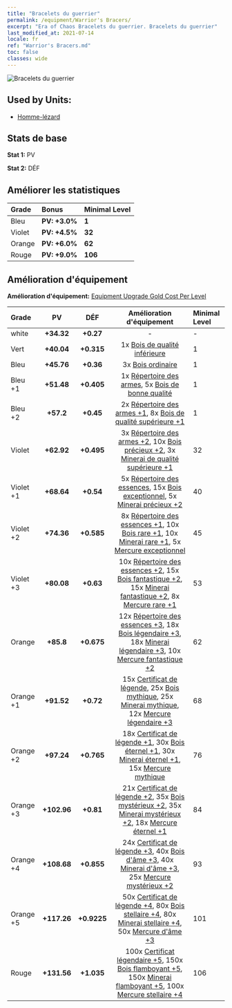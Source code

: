 ```yaml
---
title: "Bracelets du guerrier"
permalink: /equipment/Warrior's Bracers/
excerpt: "Era of Chaos Bracelets du guerrier. Bracelets du guerrier"
last_modified_at: 2021-07-14
locale: fr
ref: "Warrior's Bracers.md"
toc: false
classes: wide
---
```


  ![Bracelets du guerrier](/images/e/e_8022.png)

## Used by Units:

* [Homme-lézard](/fr/units/Lizardman/) 


## Stats de base
 **Stat 1:** PV

 **Stat 2:** DÉF

## Améliorer les statistiques

  |     Grade    |   Bonus | Minimal Level | 
  |:-------------|:--------|:--------------| 
  | Bleu | **PV: +3.0%** | **1** | 
  | Violet | **PV: +4.5%** | **32** | 
  | Orange | **PV: +6.0%** | **62** | 
  | Rouge | **PV: +9.0%** | **106** | 


## Amélioration d'équipement
 **Amélioration d'équipement:** [Equipment Upgrade Gold Cost Per Level](/equipment/EquipmentUpgradeCostPerLevel/) 

  |          Grade      | PV | DÉF | Amélioration d'équipement | Minimal Level |
  |:--------------------|:---------:|:---------:|:----------------:|:--------------|
  | white | **+34.32** | **+0.27** | - | - |
  | Vert | **+40.04** | **+0.315** | 1x [Bois de qualité inférieure](/ItemsFR/mat_1/) | 1 |
  | Bleu | **+45.76** | **+0.36** | 3x [Bois ordinaire](/ItemsFR/mat_7/) | 1 |
  | Bleu +1 | **+51.48** | **+0.405** | 1x [Répertoire des armes](/ItemsFR/mat_18/), 5x [Bois de bonne qualité](/ItemsFR/mat_13/) | 1 |
  | Bleu +2 | **+57.2** | **+0.45** | 2x [Répertoire des armes +1](/ItemsFR/mat_25/), 8x [Bois de qualité supérieure +1](/ItemsFR/mat_20/) | 1 |
  | Violet | **+62.92** | **+0.495** | 3x [Répertoire des armes +2](/ItemsFR/mat_32/), 10x [Bois précieux +2](/ItemsFR/mat_27/), 3x [Minerai de qualité supérieure +1](/ItemsFR/mat_19/) | 32 |
  | Violet +1 | **+68.64** | **+0.54** | 5x [Répertoire des essences](/ItemsFR/mat_39/), 15x [Bois exceptionnel](/ItemsFR/mat_34/), 5x [Minerai précieux +2](/ItemsFR/mat_26/) | 40 |
  | Violet +2 | **+74.36** | **+0.585** | 8x [Répertoire des essences +1](/ItemsFR/mat_46/), 10x [Bois rare +1](/ItemsFR/mat_41/), 10x [Minerai rare +1](/ItemsFR/mat_40/), 5x [Mercure exceptionnel](/ItemsFR/mat_35/) | 45 |
  | Violet +3 | **+80.08** | **+0.63** | 10x [Répertoire des essences +2](/ItemsFR/mat_53/), 15x [Bois fantastique +2](/ItemsFR/mat_48/), 15x [Minerai fantastique +2](/ItemsFR/mat_47/), 8x [Mercure rare +1](/ItemsFR/mat_42/) | 53 |
  | Orange | **+85.8** | **+0.675** | 12x [Répertoire des essences +3](/ItemsFR/mat_60/), 18x [Bois légendaire +3](/ItemsFR/mat_55/), 18x [Minerai légendaire +3](/ItemsFR/mat_54/), 10x [Mercure fantastique +2](/ItemsFR/mat_49/) | 62 |
  | Orange +1 | **+91.52** | **+0.72** | 15x [Certificat de légende](/ItemsFR/mat_67/), 25x [Bois mythique](/ItemsFR/mat_62/), 25x [Minerai mythique](/ItemsFR/mat_61/), 12x [Mercure légendaire +3](/ItemsFR/mat_56/) | 68 |
  | Orange +2 | **+97.24** | **+0.765** | 18x [Certificat de légende +1](/ItemsFR/mat_74/), 30x [Bois éternel +1](/ItemsFR/mat_69/), 30x [Minerai éternel +1](/ItemsFR/mat_68/), 15x [Mercure mythique](/ItemsFR/mat_63/) | 76 |
  | Orange +3 | **+102.96** | **+0.81** | 21x [Certificat de légende +2](/ItemsFR/mat_81/), 35x [Bois mystérieux +2](/ItemsFR/mat_76/), 35x [Minerai mystérieux +2](/ItemsFR/mat_75/), 18x [Mercure éternel +1](/ItemsFR/mat_70/) | 84 |
  | Orange +4 | **+108.68** | **+0.855** | 24x [Certificat de légende +3](/ItemsFR/mat_88/), 40x [Bois d'âme +3](/ItemsFR/mat_83/), 40x [Minerai d'âme +3](/ItemsFR/mat_82/), 25x [Mercure mystérieux +2](/ItemsFR/mat_77/) | 93 |
  | Orange +5 | **+117.26** | **+0.9225** | 50x [Certificat de légende +4](/ItemsFR/mat_95/), 80x [Bois stellaire +4](/ItemsFR/mat_90/), 80x [Minerai stellaire +4](/ItemsFR/mat_89/), 50x [Mercure d'âme +3](/ItemsFR/mat_84/) | 101 |
  | Rouge | **+131.56** | **+1.035** | 100x [Certificat légendaire +5](/ItemsFR/mat_102/), 150x [Bois flamboyant +5](/ItemsFR/mat_97/), 150x [Minerai flamboyant +5](/ItemsFR/mat_96/), 100x [Mercure stellaire +4](/ItemsFR/mat_91/) | 106 |

